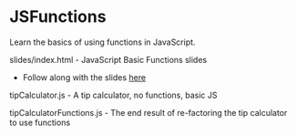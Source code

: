 # JSFunctions

Learn the basics of using functions in JavaScript.

slides/index.html - JavaScript Basic Functions slides

- Follow along with the slides [here](https://rawgit.com/w3cj/JSFunctions/master/slides/index.html#/)

tipCalculator.js - A tip calculator, no functions, basic JS

tipCalculatorFunctions.js - The end result of re-factoring the tip calculator to use functions
